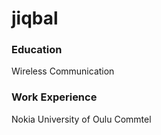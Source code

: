 # jiqbal

### Education
Wireless Communication

### Work Experience
Nokia
University of Oulu
Commtel
